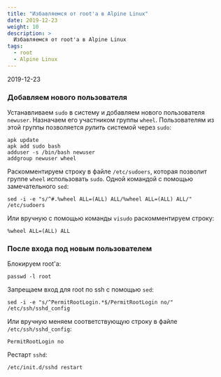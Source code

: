 ```yaml
---
title: "Избавляемся от root'а в Alpine Linux"
date: 2019-12-23
weight: 10
description: >
  Избавляемся от root'а в Alpine Linux
tags:
  - root
  - Alpine Linux
---
```


2019-12-23

### Добавляем нового пользователя
Устанавливаем `sudo` в систему и добавляем нового пользователя `newuser`. Назначаем его участником группы `wheel`. Пользователям из этой группы позволяется *рулить* системой через `sudo`:
```
apk update
apk add sudo bash
adduser -s /bin/bash newuser
addgroup newuser wheel
```

Раскомментируем строку в файле `/etc/sudoers`, которая позволит группе `wheel` использовать `sudo`. Одной командой с помощью замечательного `sed`:
```
sed -i -e "s/^#.%wheel ALL=(ALL) ALL/%wheel ALL=(ALL) ALL/" /etc/sudoers
```
Или вручную с помощью команды `visudo` раскомментируем строку:
```
%wheel ALL=(ALL) ALL
```

### После входа под новым пользователем
Блокируем root'а:
```
passwd -l root
```

Запрещаем вход для root по ssh с помощью `sed`:
```
sed -i -e "s/^PermitRootLogin.*$/PermitRootLogin no/" /etc/ssh/sshd_config
```
Или вручную меняем соответствующую строку в файле `/etc/ssh/sshd_config`:
```
PermitRootLogin no
```

Рестарт `sshd`:
```
/etc/init.d/sshd restart
```
